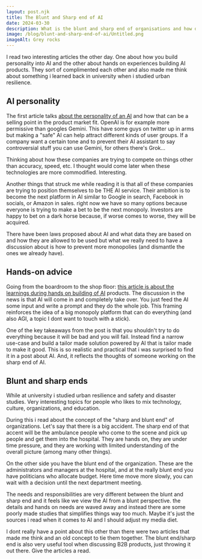 ```yaml
---
layout: post.njk
title: The Blunt and Sharp end of AI
date: 2024-03-30
description: What is the blunt and sharp end of organisations and how does it affect the design of AI tools?
image: /blog/blunt-and-sharp-end-of-ai/Untitled.png
imageAlt: Grey rocks
---
```


I read two interesting articles the other day. One about how you build personality into AI and the other about hands on experiences building AI products. They sort of complimented each other and also made me think about something i learned back in university when i studied urban resilience.

## AI personality

The first article talks [about the personality of an AI](https://productify.substack.com/p/ai-models-product-market-fit-and?utm_source=profile&utm_medium=reader2) and how that can be a selling point in the product market fit. OpenAI is for example more permissive than googles Gemini. This have some guys on twitter up in arms but making a "safe" AI can help attract different kinds of user groups. If a company want a certain tone and to prevent their AI assistant to say controversial stuff you can use Gemini, for others there's Grok…

Thinking about how these companies are trying to compete on things other than accuracy, speed, etc. I thought would come later when these technologies are more commodified. Interesting.

Another things that struck me while reading it is that all of these companies are trying to position themselves to be THE AI service. Their ambition is to become the next platform in AI similar to Google in search, Facebook in socials, or Amazon in sales. right now we have so many options because everyone is trying to make a bet to be the next monopoly. Investors are happy to bet on a dark horse because, if worse comes to worse, they will be acquired.

There have been laws proposed about AI and what data they are based on and how they are allowed to be used but what we really need to have a discussion about is how to prevent more monopolies (and dismantle the ones we already have).

## Hands-on advice

Going from the boardroom to the shop floor: [this article is about the learnings during hands on building of AI](https://maggieappleton.com/squish-structure) products. The discussion in the news is that AI will come in and completely take over. You just feed the AI some input and write a prompt and they do the whole job. This framing reinforces the idea of a big monopoly platform that can do everything (and also AGI, a topic I dont want to touch with a stick).

One of the key takeaways from the post is that you shouldn't try to do everything because it will be bad and you will fail. Instead find a narrow use-case and build a tailor made solution powered by AI that is tailor made to make it good. This is so realistic and practical that i was surprised to find it in a post about AI. And, it reflects the thoughts of someone working on the sharp end of AI.

## Blunt and sharp ends

While at university i studied urban resilience and safety and disaster studies. Very interesting topics for people who likes to mix technology, culture, organizations, and education.

During this i read about the concept of the "sharp and blunt end" of organizations. Let's say that there is a big accident. The sharp end of that accent will be the ambulance people who come to the scene and pick up people and get them into the hospital. They are hands on, they are under time pressure, and they are working with limited understanding of the overall picture (among many other things).

On the other side you have the blunt end of the organization. These are the administrators and managers at the hospital, and at the really blunt end you have politicians who allocate budget. Here time move more slowly, you can wait with a decision until the next department meeting.

The needs and responsibilities are very different between the blunt and sharp end and it feels like we view the AI from a blunt perspective. the details and hands on needs are waved away and instead there are some poorly made studies that simplifies things way too much. Maybe it's just the sources i read when it comes to AI and I should adjust my media diet.

I dont really have a point about this other than there were two articles that made me think and an old concept to tie them together. The blunt end/sharp end is also very useful tool when discussing B2B products, just throwing it out there. Give the articles a read.
